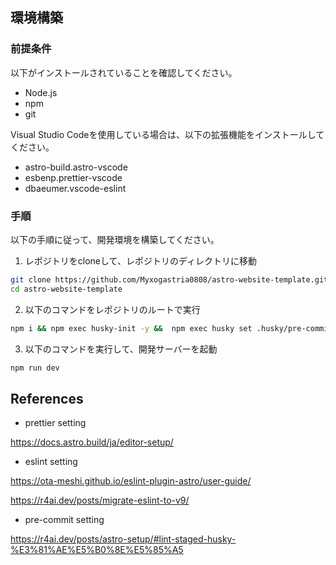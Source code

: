 ## 環境構築

### 前提条件

以下がインストールされていることを確認してください。

- Node.js
- npm
- git

Visual Studio Codeを使用している場合は、以下の拡張機能をインストールしてください。

- astro-build.astro-vscode
- esbenp.prettier-vscode
- dbaeumer.vscode-eslint

### 手順

以下の手順に従って、開発環境を構築してください。

1. レポジトリをcloneして、レポジトリのディレクトリに移動

```sh
git clone https://github.com/Myxogastria0808/astro-website-template.git
cd astro-website-template
```

2. 以下のコマンドをレポジトリのルートで実行

```sh
npm i && npm exec husky-init -y &&  npm exec husky set .husky/pre-commit "npm exec lint-staged"
```

3. 以下のコマンドを実行して、開発サーバーを起動

```sh
npm run dev
```

## References

- prettier setting

https://docs.astro.build/ja/editor-setup/

- eslint setting

https://ota-meshi.github.io/eslint-plugin-astro/user-guide/

https://r4ai.dev/posts/migrate-eslint-to-v9/

- pre-commit setting

https://r4ai.dev/posts/astro-setup/#lint-staged-husky-%E3%81%AE%E5%B0%8E%E5%85%A5
